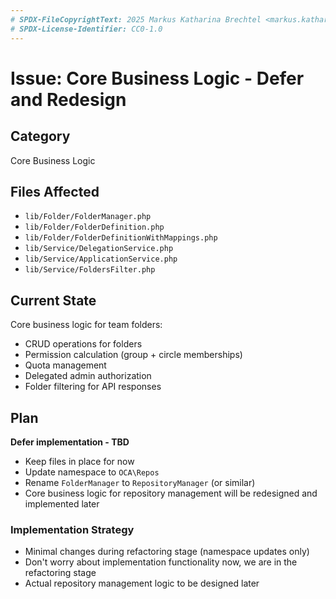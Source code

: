 ```yaml
---
# SPDX-FileCopyrightText: 2025 Markus Katharina Brechtel <markus.katharina.brechtel@thengo.net>
# SPDX-License-Identifier: CC0-1.0
---
```


# Issue: Core Business Logic - Defer and Redesign

## Category
Core Business Logic

## Files Affected
- `lib/Folder/FolderManager.php`
- `lib/Folder/FolderDefinition.php`
- `lib/Folder/FolderDefinitionWithMappings.php`
- `lib/Service/DelegationService.php`
- `lib/Service/ApplicationService.php`
- `lib/Service/FoldersFilter.php`

## Current State
Core business logic for team folders:
- CRUD operations for folders
- Permission calculation (group + circle memberships)
- Quota management
- Delegated admin authorization
- Folder filtering for API responses

## Plan
**Defer implementation - TBD**

- Keep files in place for now
- Update namespace to `OCA\Repos`
- Rename `FolderManager` to `RepositoryManager` (or similar)
- Core business logic for repository management will be redesigned and implemented later

### Implementation Strategy
- Minimal changes during refactoring stage (namespace updates only)
- Don't worry about implementation functionality now, we are in the refactoring stage
- Actual repository management logic to be designed later
